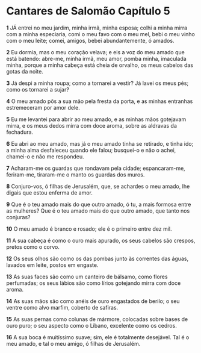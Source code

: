# Cantares de Salomão Capítulo 5

**1** 	JÁ entrei no meu jardim, minha irmã, minha esposa; colhi a minha mirra com a minha especiaria, comi o meu favo com o meu mel, bebi o meu vinho com o meu leite; comei, amigos, bebei abundantemente, ó amados.

**2** 	Eu dormia, mas o meu coração velava; e eis a voz do meu amado que está batendo: abre-me, minha irmã, meu amor, pomba minha, imaculada minha, porque a minha cabeça está cheia de orvalho, os meus cabelos das gotas da noite.

**3** 	Já despi a minha roupa; como a tornarei a vestir? Já lavei os meus pés; como os tornarei a sujar?

**4** 	O meu amado pôs a sua mão pela fresta da porta, e as minhas entranhas estremeceram por amor dele.

**5** 	Eu me levantei para abrir ao meu amado, e as minhas mãos gotejavam mirra, e os meus dedos mirra com doce aroma, sobre as aldravas da fechadura.

**6** 	Eu abri ao meu amado, mas já o meu amado tinha se retirado, e tinha ido; a minha alma desfaleceu quando ele falou; busquei-o e não o achei, chamei-o e não me respondeu.

**7** 	Acharam-me os guardas que rondavam pela cidade; espancaram-me, feriram-me, tiraram-me o manto os guardas dos muros.

**8** 	Conjuro-vos, ó filhas de Jerusalém, que, se achardes o meu amado, lhe digais que estou enferma de amor.

**9** 	Que é o teu amado mais do que outro amado, ó tu, a mais formosa entre as mulheres? Que é o teu amado mais do que outro amado, que tanto nos conjuras?

**10** 	O meu amado é branco e rosado; ele é o primeiro entre dez mil.

**11** 	A sua cabeça é como o ouro mais apurado, os seus cabelos são crespos, pretos como o corvo.

**12** 	Os seus olhos são como os das pombas junto às correntes das águas, lavados em leite, postos em engaste.

**13** 	As suas faces são como um canteiro de bálsamo, como flores perfumadas; os seus lábios são como lírios gotejando mirra com doce aroma.

**14** 	As suas mãos são como anéis de ouro engastados de berilo; o seu ventre como alvo marfim, coberto de safiras.

**15** 	As suas pernas como colunas de mármore, colocadas sobre bases de ouro puro; o seu aspecto como o Líbano, excelente como os cedros.

**16** 	A sua boca é muitíssimo suave; sim, ele é totalmente desejável. Tal é o meu amado, e tal o meu amigo, ó filhas de Jerusalém.

